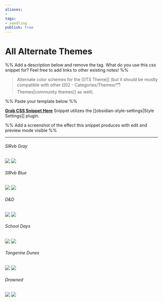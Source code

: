 ```yaml
---
aliases: 
- 
tags:
- seedling
publish: true
---
```


# All Alternate Themes

%% Add a description below and remove the tag. What do you use this css snippet for? Feel free to add links to other existing notes! %% 

> Alternate color schemes for the [[ITS Theme]] (but it should be mostly compatible with other [[02 - Categories/Themes/🗂️ Themes|community themes]] as well).

%% Paste your template below %%

[**Grab CSS Snippet Here**](https://github.com/SlRvb/Obsidian--ITS-Theme/blob/main/Theme%20-%20All%20Alternate%20Themes.css)
Snippet utilizes the [[obsidian-style-settings|Style Settings]] plugin.

%% Add a screenshot of the effect this snippet produces with edit and preview mode visible %%

---
###### SlRvb Gray
![](https://github.com/SlRvb/Obsidian--ITS-Theme/raw/main/Images/Theme-SlRvb-Gray--Darkmode.png) 
![](https://github.com/SlRvb/Obsidian--ITS-Theme/raw/main/Images/Theme-SlRvb-Gray--Lightmode.png)

###### SlRvb Blue
![](https://github.com/SlRvb/Obsidian--ITS-Theme/raw/main/Images/Theme-SlRvb-Blue--Darkmode.png)
![](https://github.com/SlRvb/Obsidian--ITS-Theme/raw/main/Images/Theme-SlRvb-Blue--Lightmode.png)

###### D&D
![](https://github.com/SlRvb/Obsidian--ITS-Theme/raw/main/Images/Theme-DnD--Darkmode.png)
![](https://github.com/SlRvb/Obsidian--ITS-Theme/raw/main/Images/Theme-DnD--Lightmode.png)

###### School Days
![](https://github.com/SlRvb/Obsidian--ITS-Theme/raw/main/Images/Theme-School-Days--Darkmode.png)
![](https://github.com/SlRvb/Obsidian--ITS-Theme/raw/main/Images/Theme-School-Days--Lightmode.png)

###### Tangerine Dunes
![](https://github.com/SlRvb/Obsidian--ITS-Theme/raw/main/Images/Theme-Tangerine-Dunes--Darkmode.png)
![](https://github.com/SlRvb/Obsidian--ITS-Theme/raw/main/Images/Theme-Tangerine-Dunes--Lightmode.png)

###### Drowned
![](https://github.com/SlRvb/Obsidian--ITS-Theme/raw/main/Images/Theme-Drowned--Darkmode.png)
![](https://github.com/SlRvb/Obsidian--ITS-Theme/raw/main/Images/Theme-Drowned--Lightmode.png)